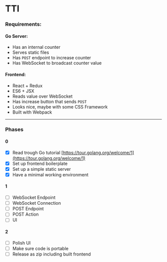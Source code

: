 # TTI 

### Requirements:

#### Go Server:

- Has an internal counter
- Serves static files
- Has `POST` endpoint to increase counter
- Has WebSocket to broadcast counter value

#### Frontend:

- React + Redux
- ES6 + JSX
- Reads value over WebSocket
- Has increase button that sends `POST`
- Looks nice, maybe with some CSS Framework
- Built with Webpack

___

### Phases

#### 0
- [x] Read trough Go tutorial [https://tour.golang.org/welcome/1](https://tour.golang.org/welcome/1)
- [x] Set up frontend boilerplate
- [x] Set up a simple static server
- [x] Have a minimal working environment

#### 1
- [ ] WebSocket Endpoint
- [ ] WebSocket Connection
- [ ] POST Endpoint
- [ ] POST Action
- [ ] UI

#### 2
- [ ] Polish UI
- [ ] Make sure code is portable
- [ ] Release as zip including built frontend
